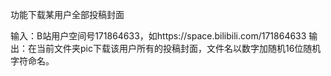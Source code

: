 功能下载某用户全部投稿封面

输入：B站用户空间号171864633，如https://space.bilibili.com/171864633
输出：在当前文件夹pic下载该用户所有的投稿封面，文件名以数字加随机16位随机字符命名。
